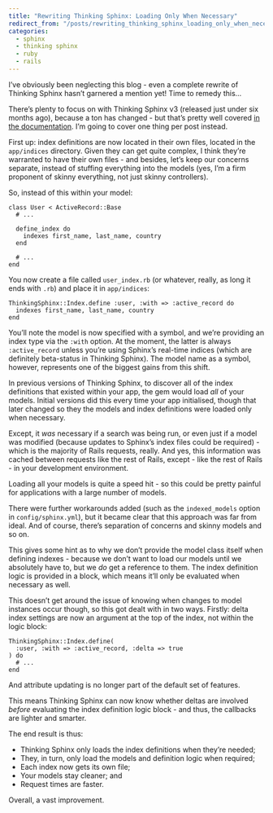 ```yaml
---
title: "Rewriting Thinking Sphinx: Loading Only When Necessary"
redirect_from: "/posts/rewriting_thinking_sphinx_loading_only_when_necessary/"
categories:
  - sphinx
  - thinking sphinx
  - ruby
  - rails
---
```

I’ve obviously been neglecting this blog - even a complete rewrite of
Thinking Sphinx hasn’t garnered a mention yet! Time to remedy this…

There’s plenty to focus on with Thinking Sphinx v3 (released just under
six months ago), because a ton has changed - but that’s pretty well
covered [in the
documentation](http://pat.github.io/thinking-sphinx/upgrading.html). I’m
going to cover one thing per post instead.

First up: index definitions are now located in their own files, located
in the `app/indices` directory. Given they can get quite complex, I
think they’re warranted to have their own files - and besides, let’s
keep our concerns separate, instead of stuffing everything into the
models (yes, I’m a firm proponent of skinny everything, not just skinny
controllers).

So, instead of this within your model:

    class User < ActiveRecord::Base
      # ...

      define_index do
        indexes first_name, last_name, country
      end

      # ...
    end

You now create a file called `user_index.rb` (or whatever, really, as
long it ends with `.rb`) and place it in `app/indices`:

    ThinkingSphinx::Index.define :user, :with => :active_record do
      indexes first_name, last_name, country
    end

You’ll note the model is now specified with a symbol, and we’re
providing an index type via the `:with` option. At the moment, the
latter is always `:active_record` unless you’re using Sphinx’s real-time
indices (which are definitely beta-status in Thinking Sphinx). The model
name as a symbol, however, represents one of the biggest gains from this
shift.

In previous versions of Thinking Sphinx, to discover all of the index
definitions that existed within your app, the gem would load *all* of
your models. Initial versions did this every time your app initialised,
though that later changed so they the models and index definitions were
loaded only when necessary.

Except, it *was* necessary if a search was being run, or even just if a
model was modified (because updates to Sphinx’s index files could be
required) - which is the majority of Rails requests, really. And yes,
this information was cached between requests like the rest of Rails,
except - like the rest of Rails - in your development environment.

Loading all your models is quite a speed hit - so this could be pretty
painful for applications with a large number of models.

There were further workarounds added (such as the `indexed_models`
option in `config/sphinx.yml`), but it became clear that this approach
was far from ideal. And of course, there’s separation of concerns and
skinny models and so on.

This gives some hint as to why we don’t provide the model class itself
when defining indexes - because we don’t want to load our models until
we absolutely have to, but we *do* get a reference to them. The index
definition logic is provided in a block, which means it’ll only be
evaluated when necessary as well.

This doesn’t get around the issue of knowing when changes to model
instances occur though, so this got dealt with in two ways. Firstly:
delta index settings are now an argument at the top of the index, not
within the logic block:

    ThinkingSphinx::Index.define(
      :user, :with => :active_record, :delta => true
    ) do
      # ...
    end

And attribute updating is no longer part of the default set of features.

This means Thinking Sphinx can now know whether deltas are involved
*before* evaluating the index definition logic block - and thus, the
callbacks are lighter and smarter.

The end result is thus:

-   Thinking Sphinx only loads the index definitions when they’re
    needed;
-   They, in turn, only load the models and definition logic when
    required;
-   Each index now gets its own file;
-   Your models stay cleaner; and
-   Request times are faster.

Overall, a vast improvement.
